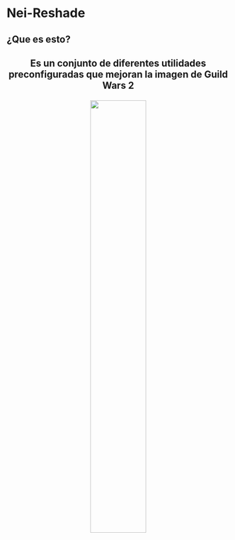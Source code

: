 # Nei-Reshade
<p align="center"><h2>¿Que es esto?<h2></p>
<p align="center">Es un conjunto de diferentes utilidades preconfiguradas que mejoran la imagen de Guild Wars 2</p>
<p align="center"><a href="https://discord.gg/0ftXDJBAS7ywDH7c"><img src="https://discordapp.com/assets/e4923594e694a21542a489471ecffa50.svg" width="50%" /></a></p>
